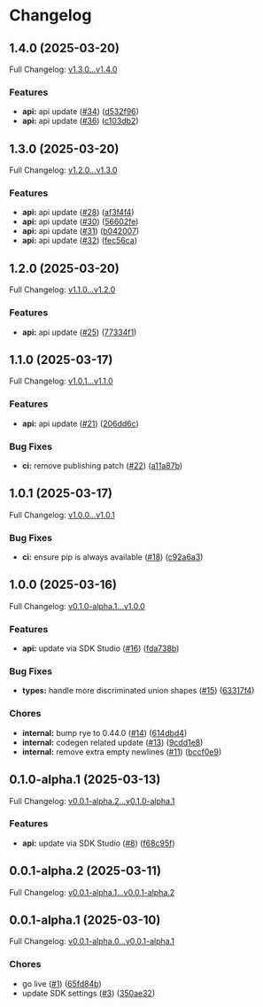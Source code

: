 # Changelog

## 1.4.0 (2025-03-20)

Full Changelog: [v1.3.0...v1.4.0](https://github.com/revenium/revenium-metering-python/compare/v1.3.0...v1.4.0)

### Features

* **api:** api update ([#34](https://github.com/revenium/revenium-metering-python/issues/34)) ([d532f96](https://github.com/revenium/revenium-metering-python/commit/d532f9606c202832668d360d8a1fc7fe0d9e155a))
* **api:** api update ([#36](https://github.com/revenium/revenium-metering-python/issues/36)) ([c103db2](https://github.com/revenium/revenium-metering-python/commit/c103db2857567438cfc1154388134e6a3abf0f57))

## 1.3.0 (2025-03-20)

Full Changelog: [v1.2.0...v1.3.0](https://github.com/revenium/revenium-metering-python/compare/v1.2.0...v1.3.0)

### Features

* **api:** api update ([#28](https://github.com/revenium/revenium-metering-python/issues/28)) ([af3f4f4](https://github.com/revenium/revenium-metering-python/commit/af3f4f43d57b478323acdc8d590cbbfa7ab8deda))
* **api:** api update ([#30](https://github.com/revenium/revenium-metering-python/issues/30)) ([56602fe](https://github.com/revenium/revenium-metering-python/commit/56602feec4cb371b126d89b7a3b7bcb173b8bfe8))
* **api:** api update ([#31](https://github.com/revenium/revenium-metering-python/issues/31)) ([b042007](https://github.com/revenium/revenium-metering-python/commit/b042007eca5954e9eaea93eeec9120a9f4f0e6e7))
* **api:** api update ([#32](https://github.com/revenium/revenium-metering-python/issues/32)) ([fec56ca](https://github.com/revenium/revenium-metering-python/commit/fec56ca89ce68cf98ee88c7f4fa283f9ed708b9c))

## 1.2.0 (2025-03-20)

Full Changelog: [v1.1.0...v1.2.0](https://github.com/revenium/revenium-metering-python/compare/v1.1.0...v1.2.0)

### Features

* **api:** api update ([#25](https://github.com/revenium/revenium-metering-python/issues/25)) ([77334f1](https://github.com/revenium/revenium-metering-python/commit/77334f1f77b0f6ce3df41442f2037bb37e8d3dbf))

## 1.1.0 (2025-03-17)

Full Changelog: [v1.0.1...v1.1.0](https://github.com/revenium/revenium-metering-python/compare/v1.0.1...v1.1.0)

### Features

* **api:** api update ([#21](https://github.com/revenium/revenium-metering-python/issues/21)) ([206dd6c](https://github.com/revenium/revenium-metering-python/commit/206dd6c2b49088eea94614750fd97c067db70b76))


### Bug Fixes

* **ci:** remove publishing patch ([#22](https://github.com/revenium/revenium-metering-python/issues/22)) ([a11a87b](https://github.com/revenium/revenium-metering-python/commit/a11a87b12a6e95e294e22d9037fafd93113b0961))

## 1.0.1 (2025-03-17)

Full Changelog: [v1.0.0...v1.0.1](https://github.com/revenium/revenium-metering-python/compare/v1.0.0...v1.0.1)

### Bug Fixes

* **ci:** ensure pip is always available ([#18](https://github.com/revenium/revenium-metering-python/issues/18)) ([c92a6a3](https://github.com/revenium/revenium-metering-python/commit/c92a6a3430a507462b2d70a37dcc4525407faacb))

## 1.0.0 (2025-03-16)

Full Changelog: [v0.1.0-alpha.1...v1.0.0](https://github.com/revenium/revenium-metering-python/compare/v0.1.0-alpha.1...v1.0.0)

### Features

* **api:** update via SDK Studio ([#16](https://github.com/revenium/revenium-metering-python/issues/16)) ([fda738b](https://github.com/revenium/revenium-metering-python/commit/fda738b99aa121b04df02a64987f8d003ef8055e))


### Bug Fixes

* **types:** handle more discriminated union shapes ([#15](https://github.com/revenium/revenium-metering-python/issues/15)) ([63317f4](https://github.com/revenium/revenium-metering-python/commit/63317f448fbe4590a19d82ba5c67da7be0a6c4ab))


### Chores

* **internal:** bump rye to 0.44.0 ([#14](https://github.com/revenium/revenium-metering-python/issues/14)) ([614dbd4](https://github.com/revenium/revenium-metering-python/commit/614dbd4639c6ea18b16f91517bf91699562d5777))
* **internal:** codegen related update ([#13](https://github.com/revenium/revenium-metering-python/issues/13)) ([9cdd1e8](https://github.com/revenium/revenium-metering-python/commit/9cdd1e840e190537e239a4df8f6639428a12f5d2))
* **internal:** remove extra empty newlines ([#11](https://github.com/revenium/revenium-metering-python/issues/11)) ([bccf0e9](https://github.com/revenium/revenium-metering-python/commit/bccf0e9e8ce617911786d1ff250f2dbd50b7e767))

## 0.1.0-alpha.1 (2025-03-13)

Full Changelog: [v0.0.1-alpha.2...v0.1.0-alpha.1](https://github.com/revenium/revenium-metering-python/compare/v0.0.1-alpha.2...v0.1.0-alpha.1)

### Features

* **api:** update via SDK Studio ([#8](https://github.com/revenium/revenium-metering-python/issues/8)) ([f68c95f](https://github.com/revenium/revenium-metering-python/commit/f68c95fed3c81e362a017a16677ea7b1af9b4aea))

## 0.0.1-alpha.2 (2025-03-11)

Full Changelog: [v0.0.1-alpha.1...v0.0.1-alpha.2](https://github.com/revenium/revenium-metering-python/compare/v0.0.1-alpha.1...v0.0.1-alpha.2)

## 0.0.1-alpha.1 (2025-03-10)

Full Changelog: [v0.0.1-alpha.0...v0.0.1-alpha.1](https://github.com/revenium/revenium-metering-python/compare/v0.0.1-alpha.0...v0.0.1-alpha.1)

### Chores

* go live ([#1](https://github.com/revenium/revenium-metering-python/issues/1)) ([65fd84b](https://github.com/revenium/revenium-metering-python/commit/65fd84ba27271c5e68054e8f4e5290e3e6cb339f))
* update SDK settings ([#3](https://github.com/revenium/revenium-metering-python/issues/3)) ([350ae32](https://github.com/revenium/revenium-metering-python/commit/350ae32a7b5ec7cc98c8da08f590e486f4492769))
